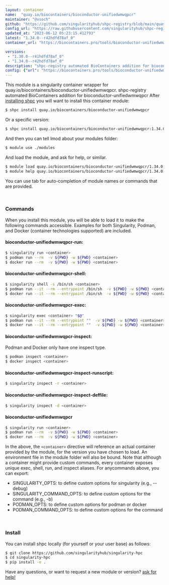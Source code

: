 ```yaml
---
layout: container
name:  "quay.io/biocontainers/bioconductor-unifiedwmwqpcr"
maintainer: "@vsoch"
github: "https://github.com/singularityhub/shpc-registry/blob/main/quay.io/biocontainers/bioconductor-unifiedwmwqpcr/container.yaml"
config_url: "https://raw.githubusercontent.com/singularityhub/shpc-registry/main/quay.io/biocontainers/bioconductor-unifiedwmwqpcr/container.yaml"
updated_at: "2023-06-12 05:23:15.412793"
latest: "1.34.0--r42hdfd78af_0"
container_url: "https://biocontainers.pro/tools/bioconductor-unifiedwmwqpcr"

versions:
 - "1.30.0--r41hdfd78af_0"
 - "1.34.0--r42hdfd78af_0"
description: "shpc-registry automated BioContainers addition for bioconductor-unifiedwmwqpcr"
config: {"url": "https://biocontainers.pro/tools/bioconductor-unifiedwmwqpcr", "maintainer": "@vsoch", "description": "shpc-registry automated BioContainers addition for bioconductor-unifiedwmwqpcr", "latest": {"1.34.0--r42hdfd78af_0": "sha256:4acde4ae0c75135478f807242abcf6efecfdfb8a90439eb3d5deb4cccecde723"}, "tags": {"1.30.0--r41hdfd78af_0": "sha256:9983f323c8d12182fa5851f700034dc6831e8484b8c8008c078099e0113cf007", "1.34.0--r42hdfd78af_0": "sha256:4acde4ae0c75135478f807242abcf6efecfdfb8a90439eb3d5deb4cccecde723"}, "docker": "quay.io/biocontainers/bioconductor-unifiedwmwqpcr"}
---
```


This module is a singularity container wrapper for quay.io/biocontainers/bioconductor-unifiedwmwqpcr.
shpc-registry automated BioContainers addition for bioconductor-unifiedwmwqpcr
After [installing shpc](#install) you will want to install this container module:


```bash
$ shpc install quay.io/biocontainers/bioconductor-unifiedwmwqpcr
```

Or a specific version:

```bash
$ shpc install quay.io/biocontainers/bioconductor-unifiedwmwqpcr:1.34.0--r42hdfd78af_0
```

And then you can tell lmod about your modules folder:

```bash
$ module use ./modules
```

And load the module, and ask for help, or similar.

```bash
$ module load quay.io/biocontainers/bioconductor-unifiedwmwqpcr/1.34.0--r42hdfd78af_0
$ module help quay.io/biocontainers/bioconductor-unifiedwmwqpcr/1.34.0--r42hdfd78af_0
```

You can use tab for auto-completion of module names or commands that are provided.

<br>

### Commands

When you install this module, you will be able to load it to make the following commands accessible.
Examples for both Singularity, Podman, and Docker (container technologies supported) are included.

#### bioconductor-unifiedwmwqpcr-run:

```bash
$ singularity run <container>
$ podman run --rm  -v ${PWD} -w ${PWD} <container>
$ docker run --rm  -v ${PWD} -w ${PWD} <container>
```

#### bioconductor-unifiedwmwqpcr-shell:

```bash
$ singularity shell -s /bin/sh <container>
$ podman run --it --rm --entrypoint /bin/sh  -v ${PWD} -w ${PWD} <container>
$ docker run --it --rm --entrypoint /bin/sh  -v ${PWD} -w ${PWD} <container>
```

#### bioconductor-unifiedwmwqpcr-exec:

```bash
$ singularity exec <container> "$@"
$ podman run --it --rm --entrypoint ""  -v ${PWD} -w ${PWD} <container> "$@"
$ docker run --it --rm --entrypoint ""  -v ${PWD} -w ${PWD} <container> "$@"
```

#### bioconductor-unifiedwmwqpcr-inspect:

Podman and Docker only have one inspect type.

```bash
$ podman inspect <container>
$ docker inspect <container>
```

#### bioconductor-unifiedwmwqpcr-inspect-runscript:

```bash
$ singularity inspect -r <container>
```

#### bioconductor-unifiedwmwqpcr-inspect-deffile:

```bash
$ singularity inspect -d <container>
```



#### bioconductor-unifiedwmwqpcr

```bash
$ singularity run <container>
$ podman run --rm  -v ${PWD} -w ${PWD} <container>
$ docker run --rm  -v ${PWD} -w ${PWD} <container>
```


In the above, the `<container>` directive will reference an actual container provided
by the module, for the version you have chosen to load. An environment file in the
module folder will also be bound. Note that although a container
might provide custom commands, every container exposes unique exec, shell, run, and
inspect aliases. For anycommands above, you can export:

 - SINGULARITY_OPTS: to define custom options for singularity (e.g., --debug)
 - SINGULARITY_COMMAND_OPTS: to define custom options for the command (e.g., -b)
 - PODMAN_OPTS: to define custom options for podman or docker
 - PODMAN_COMMAND_OPTS: to define custom options for the command

<br>

### Install

You can install shpc locally (for yourself or your user base) as follows:

```bash
$ git clone https://github.com/singularityhub/singularity-hpc
$ cd singularity-hpc
$ pip install -e .
```

Have any questions, or want to request a new module or version? [ask for help!](https://github.com/singularityhub/singularity-hpc/issues)